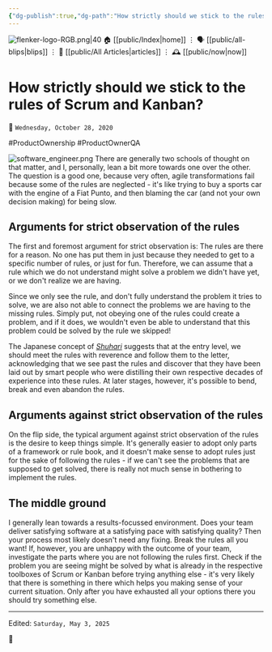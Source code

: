 ```yaml
---
{"dg-publish":true,"dg-path":"How strictly should we stick to the rules of Scrum and Kanban?.md","dg-permalink":"po_qa/how-strictly-should-we-stick-to-the-rules/","permalink":"/po_qa/how-strictly-should-we-stick-to-the-rules/","title":"How strictly should we stick to the rules of Scrum and Kanban?"}
---
```



<div class="transclusion internal-embed is-loaded"><div class="markdown-embed">




![flenker-logo-RGB.png|40](/img/user/attachments/flenker-logo-RGB.png)
🏠 [[public/Index\|home]]  ⋮ 🗣️ [[public/all-blips\|blips]] ⋮  📝 [[public/All Articles\|articles]]  ⋮ 🕰️ [[public/now\|now]]


</div></div>


# How strictly should we stick to the rules of Scrum and Kanban?
<p><span>📆 <code>Wednesday, October 28, 2020</code></span></p>
#ProductOwnership #ProductOwnerQA

![software_engineer.png](/img/user/attachments/software_engineer.png)
There are generally two schools of thought on that matter, and I, personally, lean a bit more towards one over the other. The question is a good one, because very often, agile transformations fail because some of the rules are neglected - it's like trying to buy a sports car with the engine of a Fiat Punto, and then blaming the car (and not your own decision making) for being slow.

## Arguments for strict observation of the rules

The first and foremost argument for strict observation is: The rules are there for a reason. No one has put them in just because they needed to get to a specific number of rules, or just for fun. Therefore, we can assume that a rule which we do not understand might solve a problem we didn't have yet, or we don't realize we are having.

Since we only see the rule, and don't fully understand the problem it tries to solve, we are also not able to connect the problems we are having to the missing rules. Simply put, not obeying one of the rules could create a problem, and if it does, we wouldn't even be able to understand that this problem could be solved by the rule we skipped!

The Japanese concept of [_Shuhari_](https://en.wikipedia.org/wiki/Shuhari) suggests that at the entry level, we should meet the rules with reverence and follow them to the letter, acknowledging that we see past the rules and discover that they have been laid out by smart people who were distilling their own respective decades of experience into these rules. At later stages, however, it's possible to bend, break and even abandon the rules.

## Arguments against strict observation of the rules

On the flip side, the typical argument against strict observation of the rules is the desire to keep things simple. It's generally easier to adopt only parts of a framework or rule book, and it doesn't make sense to adopt rules just for the sake of following the rules - if we can't see the problems that are supposed to get solved, there is really not much sense in bothering to implement the rules.

## The middle ground

I generally lean towards a results-focussed environment. Does your team deliver satisfying software at a satisfying pace with satisfying quality? Then your process most likely doesn't need any fixing. Break the rules all you want! If, however, you are unhappy with the outcome of your team, investigate the parts where you are not following the rules first. Check if the problem you are seeing might be solved by what is already in the respective toolboxes of Scrum or Kanban before trying anything else - it's very likely that there is something in there which helps you making sense of your current situation. Only after you have exhausted all your options there you should try something else.

- - -
<p><span>Edited: <code>Saturday, May 3, 2025</code></span></p>
👾
